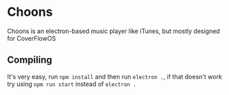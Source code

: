 # Choons
Choons is an electron-based music player like iTunes, but mostly designed for CoverFlowOS

## Compiling
It's very easy, run `npm install` and then run `electron .`, if that doesn't work try using `npm run start` instead of `electron .`
